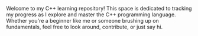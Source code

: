 Welcome to my C++ learning repository! This space is dedicated to tracking my progress as I explore and master the C++ programming language. Whether you're a beginner like me or someone brushing up on fundamentals, feel free to look around, contribute, or just say hi.
